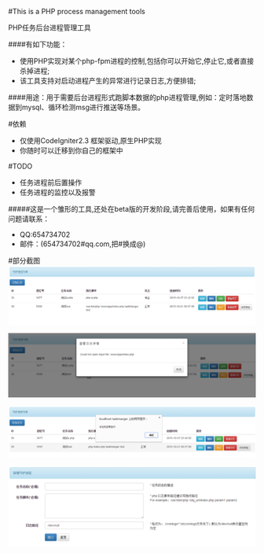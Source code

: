 #This is a PHP process management tools

PHP任务后台进程管理工具<br/>

####有如下功能：
 * 使用PHP实现对某个php-fpm进程的控制,包括你可以开始它,停止它,或者直接杀掉进程; 
 * 该工具支持对启动进程产生的异常进行记录日志,方便排错;

####用途：用于需要后台进程形式跑脚本数据的php进程管理,例如：定时落地数据到mysql、循环检测msg进行推送等场景。

#依赖

* 仅使用CodeIgniter2.3 框架驱动,原生PHP实现
* 你随时可以迁移到你自己的框架中


#TODO

* 任务进程前后置操作
* 任务进程的监控以及报警

#####这是一个雏形的工具,还处在beta版的开发阶段,请完善后使用，如果有任何问题请联系：
 * QQ:654734702
 * 邮件：(654734702#qq.com,把#换成@) 

#部分截图
![1](printscreen/g1.png)

![1](printscreen/g2.png)

![1](printscreen/g3.png)

![1](printscreen/g4.png)
